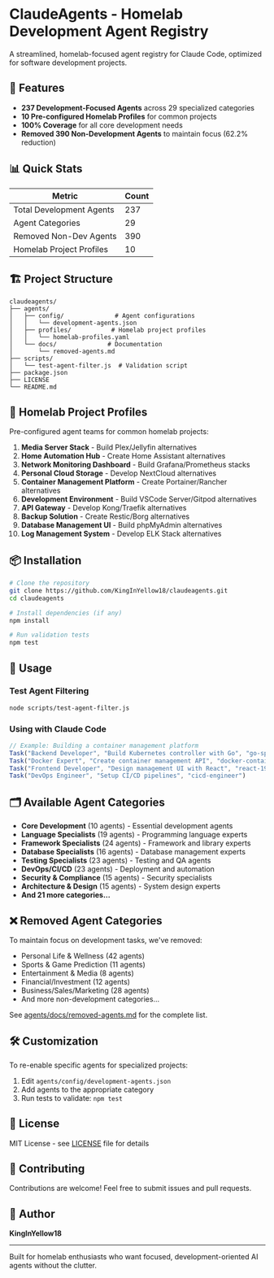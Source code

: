 # ClaudeAgents - Homelab Development Agent Registry

A streamlined, homelab-focused agent registry for Claude Code, optimized for software development projects.

## 🚀 Features

- **237 Development-Focused Agents** across 29 specialized categories
- **10 Pre-configured Homelab Profiles** for common projects
- **100% Coverage** for all core development needs
- **Removed 390 Non-Development Agents** to maintain focus (62.2% reduction)

## 📊 Quick Stats

| Metric | Count |
|--------|-------|
| Total Development Agents | 237 |
| Agent Categories | 29 |
| Removed Non-Dev Agents | 390 |
| Homelab Project Profiles | 10 |

## 🏗️ Project Structure

```
claudeagents/
├── agents/
│   ├── config/              # Agent configurations
│   │   └── development-agents.json
│   ├── profiles/           # Homelab project profiles
│   │   └── homelab-profiles.yaml
│   └── docs/              # Documentation
│       └── removed-agents.md
├── scripts/
│   └── test-agent-filter.js  # Validation script
├── package.json
├── LICENSE
└── README.md
```

## 🎯 Homelab Project Profiles

Pre-configured agent teams for common homelab projects:

1. **Media Server Stack** - Build Plex/Jellyfin alternatives
2. **Home Automation Hub** - Create Home Assistant alternatives
3. **Network Monitoring Dashboard** - Build Grafana/Prometheus stacks
4. **Personal Cloud Storage** - Develop NextCloud alternatives
5. **Container Management Platform** - Create Portainer/Rancher alternatives
6. **Development Environment** - Build VSCode Server/Gitpod alternatives
7. **API Gateway** - Develop Kong/Traefik alternatives
8. **Backup Solution** - Create Restic/Borg alternatives
9. **Database Management UI** - Build phpMyAdmin alternatives
10. **Log Management System** - Develop ELK Stack alternatives

## 📦 Installation

```bash
# Clone the repository
git clone https://github.com/KingInYellow18/claudeagents.git
cd claudeagents

# Install dependencies (if any)
npm install

# Run validation tests
npm test
```

## 🔧 Usage

### Test Agent Filtering
```bash
node scripts/test-agent-filter.js
```

### Using with Claude Code

```javascript
// Example: Building a container management platform
Task("Backend Developer", "Build Kubernetes controller with Go", "go-specialist")
Task("Docker Expert", "Create container management API", "docker-containerization-specialist")
Task("Frontend Developer", "Design management UI with React", "react-19-specialist")
Task("DevOps Engineer", "Setup CI/CD pipelines", "cicd-engineer")
```

## 🗂️ Available Agent Categories

- **Core Development** (10 agents) - Essential development agents
- **Language Specialists** (19 agents) - Programming language experts
- **Framework Specialists** (24 agents) - Framework and library experts
- **Database Specialists** (16 agents) - Database management experts
- **Testing Specialists** (23 agents) - Testing and QA agents
- **DevOps/CI/CD** (23 agents) - Deployment and automation
- **Security & Compliance** (15 agents) - Security specialists
- **Architecture & Design** (15 agents) - System design experts
- **And 21 more categories...**

## ❌ Removed Agent Categories

To maintain focus on development tasks, we've removed:
- Personal Life & Wellness (42 agents)
- Sports & Game Prediction (11 agents)
- Entertainment & Media (8 agents)
- Financial/Investment (12 agents)
- Business/Sales/Marketing (28 agents)
- And more non-development categories...

See [agents/docs/removed-agents.md](agents/docs/removed-agents.md) for the complete list.

## 🛠️ Customization

To re-enable specific agents for specialized projects:

1. Edit `agents/config/development-agents.json`
2. Add agents to the appropriate category
3. Run tests to validate: `npm test`

## 📄 License

MIT License - see [LICENSE](LICENSE) file for details

## 🤝 Contributing

Contributions are welcome! Feel free to submit issues and pull requests.

## 👤 Author

**KingInYellow18**

---

Built for homelab enthusiasts who want focused, development-oriented AI agents without the clutter.